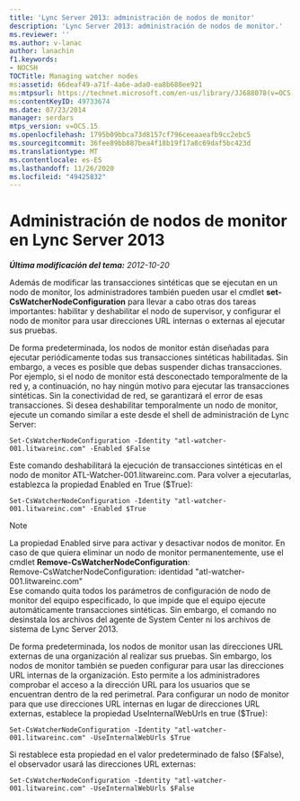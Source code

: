 ```yaml
---
title: 'Lync Server 2013: administración de nodos de monitor'
description: 'Lync Server 2013: administración de nodos de monitor.'
ms.reviewer: ''
ms.author: v-lanac
author: lanachin
f1.keywords:
- NOCSH
TOCTitle: Managing watcher nodes
ms:assetid: 66deaf49-a71f-4a6e-ada0-ea8b688ee921
ms:mtpsurl: https://technet.microsoft.com/en-us/library/JJ688078(v=OCS.15)
ms:contentKeyID: 49733674
ms.date: 07/23/2014
manager: serdars
mtps_version: v=OCS.15
ms.openlocfilehash: 1795b09bbca73d8157cf796ceeaaeafb9cc2ebc5
ms.sourcegitcommit: 36fee89bb887bea4f18b19f17a8c69daf5bc423d
ms.translationtype: MT
ms.contentlocale: es-ES
ms.lasthandoff: 11/26/2020
ms.locfileid: "49425832"
---
```

# <a name="managing-watcher-nodes-in-lync-server-2013"></a>Administración de nodos de monitor en Lync Server 2013

<div data-xmlns="http://www.w3.org/1999/xhtml">

<div class="topic" data-xmlns="http://www.w3.org/1999/xhtml" data-msxsl="urn:schemas-microsoft-com:xslt" data-cs="https://msdn.microsoft.com/">

<div data-asp="https://msdn2.microsoft.com/asp">



</div>

<div id="mainSection">

<div id="mainBody">

<span> </span>

_**Última modificación del tema:** 2012-10-20_

Además de modificar las transacciones sintéticas que se ejecutan en un nodo de monitor, los administradores también pueden usar el cmdlet **set-CsWatcherNodeConfiguration** para llevar a cabo otras dos tareas importantes: habilitar y deshabilitar el nodo de supervisor, y configurar el nodo de monitor para usar direcciones URL internas o externas al ejecutar sus pruebas.

De forma predeterminada, los nodos de monitor están diseñadas para ejecutar periódicamente todas sus transacciones sintéticas habilitadas. Sin embargo, a veces es posible que debas suspender dichas transacciones. Por ejemplo, si el nodo de monitor está desconectado temporalmente de la red y, a continuación, no hay ningún motivo para ejecutar las transacciones sintéticas. Sin la conectividad de red, se garantizará el error de esas transacciones. Si desea deshabilitar temporalmente un nodo de monitor, ejecute un comando similar a este desde el shell de administración de Lync Server:

    Set-CsWatcherNodeConfiguration -Identity "atl-watcher-001.litwareinc.com" -Enabled $False

Este comando deshabilitará la ejecución de transacciones sintéticas en el nodo de monitor ATL-Watcher-001.litwareinc.com. Para volver a ejecutarlas, establezca la propiedad Enabled en True ($True):

    Set-CsWatcherNodeConfiguration -Identity "atl-watcher-001.litwareinc.com" -Enabled $True

<div>


> [!NOTE]  
> La propiedad Enabled sirve para activar y desactivar nodos de monitor. En caso de que quiera eliminar un nodo de monitor permanentemente, use el cmdlet <STRONG>Remove-CsWatcherNodeConfiguration</STRONG>:<BR>Remove-CsWatcherNodeConfiguration: identidad "atl-watcher-001.litwareinc.com"<BR>Ese comando quita todos los parámetros de configuración de nodo de monitor del equipo especificado, lo que impide que el equipo ejecute automáticamente transacciones sintéticas. Sin embargo, el comando no desinstala los archivos del agente de System Center ni los archivos de sistema de Lync Server 2013.



</div>

De forma predeterminada, los nodos de monitor usan las direcciones URL externas de una organización al realizar sus pruebas. Sin embargo, los nodos de monitor también se pueden configurar para usar las direcciones URL internas de la organización. Esto permite a los administradores comprobar el acceso a la dirección URL para los usuarios que se encuentran dentro de la red perimetral. Para configurar un nodo de monitor para que use direcciones URL internas en lugar de direcciones URL externas, establece la propiedad UseInternalWebUrls en true ($True):

    Set-CsWatcherNodeConfiguration -Identity "atl-watcher-001.litwareinc.com" -UseInternalWebUrls $True

Si restablece esta propiedad en el valor predeterminado de falso ($False), el observador usará las direcciones URL externas:

    Set-CsWatcherNodeConfiguration -Identity "atl-watcher-001.litwareinc.com" -UseInternalWebUrls $False

</div>

<span> </span>

</div>

</div>

</div>

